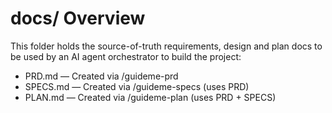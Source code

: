 # docs/ Overview

This folder holds the source-of-truth requirements, design and plan docs to be used by an AI agent orchestrator to build the project:

- PRD.md — Created via /guideme-prd
- SPECS.md — Created via /guideme-specs (uses PRD)
- PLAN.md — Created via /guideme-plan (uses PRD + SPECS)


